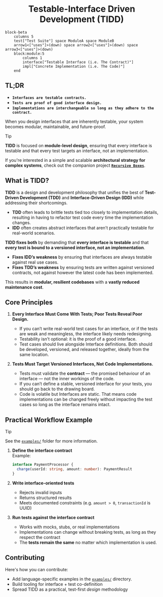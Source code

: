 <h1 align="center">Testable-Interface Driven Development (TIDD)</h1>

```mermaid
block-beta
    columns 5
    test["Test Suite"] space ModuleA space ModuleB
    arrow1<["uses"]>(down) space arrow2<["uses"]>(down) space arrow3<["uses"]>(down) 
    block:module:5
        columns 1
        interface["Testable Interface (i.e. The Contract)"]
        impl["Concrete Implementation (i.e. The Code)"]
    end
```

## TL;DR
* **``Interfaces are testable contracts.``**
* **``Tests are proof of good interface design.``**
* **``Implementations are interchangeable so long as they adhere to the contract.``**

When you design interfaces that are inherently testable, your system becomes modular, maintainable, and future-proof.

> [!TIP]
> **TIDD** is focused on **module-level design**, ensuring that every interface is testable and that every test targets an interface, not an implementation. 
>
> If you're interested in a simple and scalable **architectural strategy for complex systems**, check out the companion project [**``Recursive Boxes``**](https://github.com/kartikg33/recursive-boxes).

## What is TIDD?

**TIDD** is a design and development philosophy that unifies the best of **Test-Driven Development (TDD)** and **Interface-Driven Design (IDD)** while addressing their shortcomings.

- **TDD** often leads to brittle tests tied too closely to implementation details, resulting in having to refactor test code every time the implementation changes.  
- **IDD** often creates abstract interfaces that aren’t practically testable for real-world scenarios.

**TIDD fixes both** by demanding that **every interface is testable** and that **every test is bound to a versioned interface, not an implementation**.

- **Fixes IDD’s weakness** by ensuring that interfaces are always testable against real use cases.  
- **Fixes TDD’s weakness** by ensuring tests are written against versioned contracts, not against however the latest code has been implemented.

This results in **modular, resilient codebases** with a **vastly reduced maintenance cost**.

## Core Principles

1. **Every Interface Must Come With Tests; Poor Tests Reveal Poor Design.**
    - If you can’t write real-world test cases for an interface, or if the tests are weak and meaningless, the interface likely needs redesigning.
    - Testability isn’t optional: it is the proof of a good interface.
    - Test cases should live alongside Interface definitions. Both should be developed, versioned, and released together, ideally from the same location. 

2. **Tests Must Target Versioned Interfaces, Not Code Implementations.**  
    - Tests must validate the **contract** — the promised behaviour of an interface — not the inner workings of the code.
    - If you can’t define a stable, versioned interface for your tests, you should go back to the drawing board.
    - Code is volatile but Interfaces are static. That means code implementations can be changed freely without impacting the test cases so long as the interface remains intact.

## Practical Workflow Example

> [!TIP]
> See the [`examples/`](./examples/) folder for more information.

1. **Define the interface contract**  
   Example:
   ```ts
   interface PaymentProcessor {
     charge(userId: string, amount: number): PaymentResult
   }
    ```

2. **Write interface-oriented tests**

   * Rejects invalid inputs
   * Returns structured results
   * Meets documented constraints (e.g. `amount > 0`, `transactionId` is UUID)

3. **Run tests against the interface contract**

   * Works with mocks, stubs, or real implementations
   * Implementations can change without breaking tests, as long as they respect the contract
   * The **tests remain the same** no matter which implementation is used.

## Contributing
Here's how you can contribute:
* Add language-specific examples in the [``examples/``](./examples/) directory.
* Build tooling for interface + test co-definition
* Spread TIDD as a practical, test-first *design* methodology